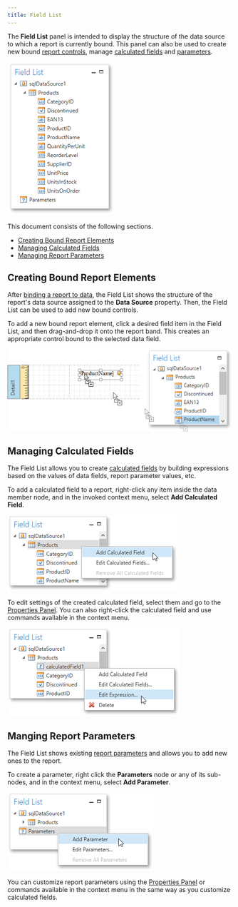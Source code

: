 ```yaml
---
title: Field List
---
```

The **Field List** panel is intended to display the structure of the data source to which a report is currently bound. This panel can also be used to create new bound [report controls](../../../../../interface-elements-for-desktop/articles/report-designer/report-designer-for-wpf/report-elements/report-controls.md), manage [calculated fields](../../../../../interface-elements-for-desktop/articles/report-designer/report-designer-for-wpf/creating-reports/providing-data/calculated-fields.md) and [parameters](../../../../../interface-elements-for-desktop/articles/report-designer/report-designer-for-wpf/creating-reports/providing-data/report-parameters.md).

![WPFDesigner_FieldList](../../../../images/Img120418.png)

This document consists of the following sections.
* [Creating Bound Report Elements](#binding)
* [Managing Calculated Fields](#calcfields)
* [Managing Report Parameters](#parameters)

<a name="binding"/>

## Creating Bound Report Elements
After [binding a report to data](../../../../../interface-elements-for-desktop/articles/report-designer/report-designer-for-winforms/create-reports/binding-a-report-to-data.md), the Field List shows the structure of the report's data source assigned to the **Data Source** property. Then, the Field List can be used to add new bound controls.

To add a new bound report element, click a desired field item in the Field List, and then drag-and-drop it onto the report band. This creates an appropriate control bound to the selected data field.

![WPFDesigner_FieldListAddingElement](../../../../images/Img120420.png)

<a name="calcfields"/>

## Managing Calculated Fields
The Field List allows you to create [calculated fields](../../../../../interface-elements-for-desktop/articles/report-designer/report-designer-for-wpf/creating-reports/providing-data/calculated-fields.md) by building expressions based on the values of data fields, report parameter values, etc.

To add a calculated field to a report, right-click any item inside the data member node, and in the invoked context menu, select **Add Calculated Field**.

![WPFDesigner_FieldListAddingCalcField](../../../../images/Img123013.png)

To edit settings of the created calculated field, select them and go to the [Properties Panel](../../../../../interface-elements-for-desktop/articles/report-designer/report-designer-for-wpf/interface-elements/properties-panel.md). You can also right-click the calculated field and use commands available in the context menu.

![WPFDesigner_FieldListManagingCalcField](../../../../images/Img123014.png)

<a name="parameters"/>

## Manging Report Parameters
The Field List shows existing [report parameters](../../../../../interface-elements-for-desktop/articles/report-designer/report-designer-for-wpf/creating-reports/providing-data/report-parameters.md) and allows you to add new ones to the report.

To create a parameter, right click the **Parameters** node or any of its sub-nodes, and in the context menu, select **Add Parameter**.

![WPFDesigner_FieldListAddingParameter](../../../../images/Img123015.png)

You can customize report parameters using the [Properties Panel](../../../../../interface-elements-for-desktop/articles/report-designer/report-designer-for-wpf/interface-elements/properties-panel.md) or commands available in the context menu in the same way as you customize calculated fields.